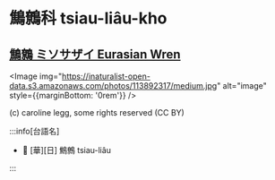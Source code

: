 # 鷦鷯科 tsiau-liâu-kho

## [鷦鷯 ミソサザイ Eurasian Wren](https://ebird.org/species/taiwrb1)

<Image img="https://inaturalist-open-data.s3.amazonaws.com/photos/113892317/medium.jpg" alt="image" style={{marginBottom: '0rem'}} />

<p className="image-caption">
(c) caroline legg, some rights reserved (CC BY)
</p>

:::info[台語名]

- 🎯 [華][日] 鷦鷯 tsiau-liâu

:::
